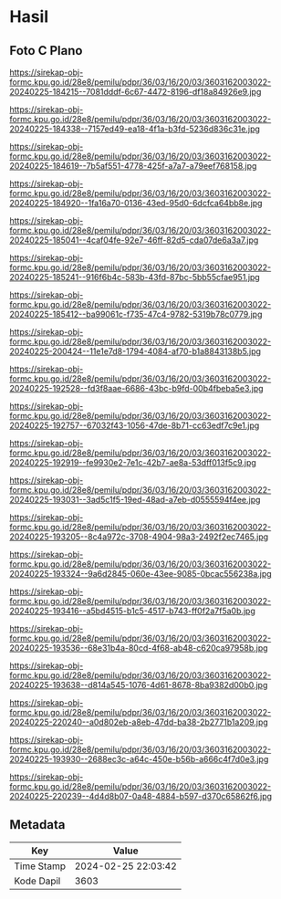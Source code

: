 # Hasil

## Foto C Plano

https://sirekap-obj-formc.kpu.go.id/28e8/pemilu/pdpr/36/03/16/20/03/3603162003022-20240225-184215--7081dddf-6c67-4472-8196-df18a84926e9.jpg

https://sirekap-obj-formc.kpu.go.id/28e8/pemilu/pdpr/36/03/16/20/03/3603162003022-20240225-184338--7157ed49-ea18-4f1a-b3fd-5236d836c31e.jpg

https://sirekap-obj-formc.kpu.go.id/28e8/pemilu/pdpr/36/03/16/20/03/3603162003022-20240225-184619--7b5af551-4778-425f-a7a7-a79eef768158.jpg

https://sirekap-obj-formc.kpu.go.id/28e8/pemilu/pdpr/36/03/16/20/03/3603162003022-20240225-184920--1fa16a70-0136-43ed-95d0-6dcfca64bb8e.jpg

https://sirekap-obj-formc.kpu.go.id/28e8/pemilu/pdpr/36/03/16/20/03/3603162003022-20240225-185041--4caf04fe-92e7-46ff-82d5-cda07de6a3a7.jpg

https://sirekap-obj-formc.kpu.go.id/28e8/pemilu/pdpr/36/03/16/20/03/3603162003022-20240225-185241--916f6b4c-583b-43fd-87bc-5bb55cfae951.jpg

https://sirekap-obj-formc.kpu.go.id/28e8/pemilu/pdpr/36/03/16/20/03/3603162003022-20240225-185412--ba99061c-f735-47c4-9782-5319b78c0779.jpg

https://sirekap-obj-formc.kpu.go.id/28e8/pemilu/pdpr/36/03/16/20/03/3603162003022-20240225-200424--11e1e7d8-1794-4084-af70-b1a8843138b5.jpg

https://sirekap-obj-formc.kpu.go.id/28e8/pemilu/pdpr/36/03/16/20/03/3603162003022-20240225-192528--fd3f8aae-6686-43bc-b9fd-00b4fbeba5e3.jpg

https://sirekap-obj-formc.kpu.go.id/28e8/pemilu/pdpr/36/03/16/20/03/3603162003022-20240225-192757--67032f43-1056-47de-8b71-cc63edf7c9e1.jpg

https://sirekap-obj-formc.kpu.go.id/28e8/pemilu/pdpr/36/03/16/20/03/3603162003022-20240225-192919--fe9930e2-7e1c-42b7-ae8a-53dff013f5c9.jpg

https://sirekap-obj-formc.kpu.go.id/28e8/pemilu/pdpr/36/03/16/20/03/3603162003022-20240225-193031--3ad5c1f5-19ed-48ad-a7eb-d0555594f4ee.jpg

https://sirekap-obj-formc.kpu.go.id/28e8/pemilu/pdpr/36/03/16/20/03/3603162003022-20240225-193205--8c4a972c-3708-4904-98a3-2492f2ec7465.jpg

https://sirekap-obj-formc.kpu.go.id/28e8/pemilu/pdpr/36/03/16/20/03/3603162003022-20240225-193324--9a6d2845-060e-43ee-9085-0bcac556238a.jpg

https://sirekap-obj-formc.kpu.go.id/28e8/pemilu/pdpr/36/03/16/20/03/3603162003022-20240225-193416--a5bd4515-b1c5-4517-b743-ff0f2a7f5a0b.jpg

https://sirekap-obj-formc.kpu.go.id/28e8/pemilu/pdpr/36/03/16/20/03/3603162003022-20240225-193536--68e31b4a-80cd-4f68-ab48-c620ca97958b.jpg

https://sirekap-obj-formc.kpu.go.id/28e8/pemilu/pdpr/36/03/16/20/03/3603162003022-20240225-193638--d814a545-1076-4d61-8678-8ba9382d00b0.jpg

https://sirekap-obj-formc.kpu.go.id/28e8/pemilu/pdpr/36/03/16/20/03/3603162003022-20240225-220240--a0d802eb-a8eb-47dd-ba38-2b2771b1a209.jpg

https://sirekap-obj-formc.kpu.go.id/28e8/pemilu/pdpr/36/03/16/20/03/3603162003022-20240225-193930--2688ec3c-a64c-450e-b56b-a666c4f7d0e3.jpg

https://sirekap-obj-formc.kpu.go.id/28e8/pemilu/pdpr/36/03/16/20/03/3603162003022-20240225-220239--4d4d8b07-0a48-4884-b597-d370c65862f6.jpg


## Metadata

| Key        | Value               |
| ---------- | ------------------- |
| Time Stamp | 2024-02-25 22:03:42 |
| Kode Dapil | 3603                |



